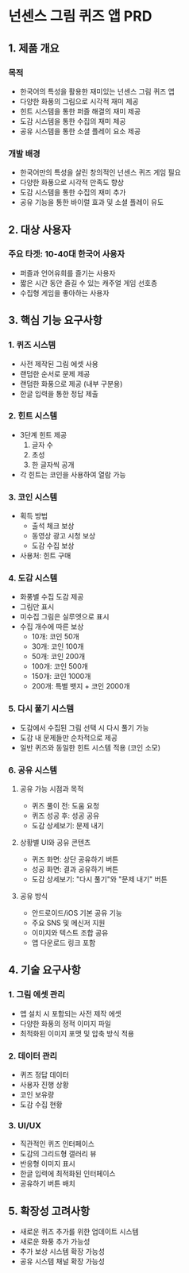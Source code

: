 # 넌센스 그림 퀴즈 앱 PRD

## 1. 제품 개요

### 목적

- 한국어의 특성을 활용한 재미있는 넌센스 그림 퀴즈 앱
- 다양한 화풍의 그림으로 시각적 재미 제공
- 힌트 시스템을 통한 퍼즐 해결의 재미 제공
- 도감 시스템을 통한 수집의 재미 제공
- 공유 시스템을 통한 소셜 플레이 요소 제공

### 개발 배경

- 한국어만의 특성을 살린 창의적인 넌센스 퀴즈 게임 필요
- 다양한 화풍으로 시각적 만족도 향상
- 도감 시스템을 통한 수집의 재미 추가
- 공유 기능을 통한 바이럴 효과 및 소셜 플레이 유도

## 2. 대상 사용자

### 주요 타겟: 10-40대 한국어 사용자

- 퍼즐과 언어유희를 즐기는 사용자
- 짧은 시간 동안 즐길 수 있는 캐주얼 게임 선호층
- 수집형 게임을 좋아하는 사용자

## 3. 핵심 기능 요구사항

### 1. 퀴즈 시스템

- 사전 제작된 그림 에셋 사용
- 랜덤한 순서로 문제 제공
- 랜덤한 화풍으로 제공 (내부 구분용)
- 한글 입력을 통한 정답 제출

### 2. 힌트 시스템

- 3단계 힌트 제공
  1. 글자 수
  2. 초성
  3. 한 글자씩 공개
- 각 힌트는 코인을 사용하여 열람 가능

### 3. 코인 시스템

- 획득 방법
  - 출석 체크 보상
  - 동영상 광고 시청 보상
  - 도감 수집 보상
- 사용처: 힌트 구매

### 4. 도감 시스템

- 화풍별 수집 도감 제공
- 그림만 표시
- 미수집 그림은 실루엣으로 표시
- 수집 개수에 따른 보상
  - 10개: 코인 50개
  - 30개: 코인 100개
  - 50개: 코인 200개
  - 100개: 코인 500개
  - 150개: 코인 1000개
  - 200개: 특별 뱃지 + 코인 2000개

### 5. 다시 풀기 시스템

- 도감에서 수집된 그림 선택 시 다시 풀기 가능
- 도감 내 문제들만 순차적으로 제공
- 일반 퀴즈와 동일한 힌트 시스템 적용 (코인 소모)

### 6. 공유 시스템

1. 공유 가능 시점과 목적

   - 퀴즈 풀이 전: 도움 요청
   - 퀴즈 성공 후: 성공 공유
   - 도감 상세보기: 문제 내기

2. 상황별 UI와 공유 콘텐츠

   - 퀴즈 화면: 상단 공유하기 버튼
   - 성공 화면: 결과 공유하기 버튼
   - 도감 상세보기: "다시 풀기"와 "문제 내기" 버튼

3. 공유 방식
   - 안드로이드/iOS 기본 공유 기능
   - 주요 SNS 및 메신저 지원
   - 이미지와 텍스트 조합 공유
   - 앱 다운로드 링크 포함

## 4. 기술 요구사항

### 1. 그림 에셋 관리

- 앱 설치 시 포함되는 사전 제작 에셋
- 다양한 화풍의 정적 이미지 파일
- 최적화된 이미지 포맷 및 압축 방식 적용

### 2. 데이터 관리

- 퀴즈 정답 데이터
- 사용자 진행 상황
- 코인 보유량
- 도감 수집 현황

### 3. UI/UX

- 직관적인 퀴즈 인터페이스
- 도감의 그리드형 갤러리 뷰
- 반응형 이미지 표시
- 한글 입력에 최적화된 인터페이스
- 공유하기 버튼 배치

## 5. 확장성 고려사항

- 새로운 퀴즈 추가를 위한 업데이트 시스템
- 새로운 화풍 추가 가능성
- 추가 보상 시스템 확장 가능성
- 공유 시스템 채널 확장 가능성
